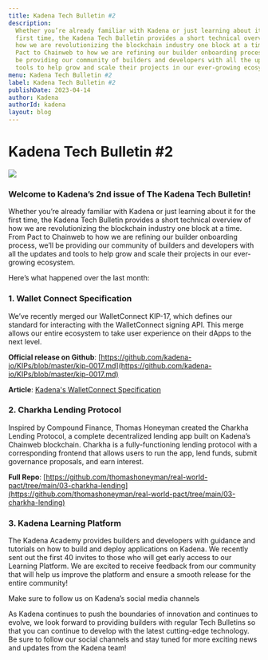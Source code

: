```yaml
---
title: Kadena Tech Bulletin #2
description:
  Whether you’re already familiar with Kadena or just learning about it for the
  first time, the Kadena Tech Bulletin provides a short technical overview of
  how we are revolutionizing the blockchain industry one block at a time. From
  Pact to Chainweb to how we are refining our builder onboarding process, we’ll
  be providing our community of builders and developers with all the updates and
  tools to help grow and scale their projects in our ever-growing ecosystem.
menu: Kadena Tech Bulletin #2
label: Kadena Tech Bulletin #2
publishDate: 2023-04-14
author: Kadena
authorId: kadena
layout: blog
---
```


# Kadena Tech Bulletin #2

![](/assets/blog/1_YPQLz17cpWq-z2DKCwGR3g.webp)

### Welcome to Kadena’s 2nd issue of The Kadena Tech Bulletin!

Whether you’re already familiar with Kadena or just learning about it for the
first time, the Kadena Tech Bulletin provides a short technical overview of how
we are revolutionizing the blockchain industry one block at a time. From Pact to
Chainweb to how we are refining our builder onboarding process, we’ll be
providing our community of builders and developers with all the updates and
tools to help grow and scale their projects in our ever-growing ecosystem.

Here’s what happened over the last month:

### 1. Wallet Connect Specification

We’ve recently merged our WalletConnect KIP-17, which defines our standard for
interacting with the WalletConnect signing API. This merge allows our entire
ecosystem to take user experience on their dApps to the next level.

**Official release on Github**:
[https://github.com/kadena-io/KIPs/blob/master/kip-0017.md](https://github.com/kadena-io/KIPs/blob/master/kip-0017.md)

**Article**:
[Kadena's WalletConnect Specification](./kadenas-walletconnect-specification-2023-03-28)

### 2. Charkha Lending Protocol

Inspired by Compound Finance, Thomas Honeyman created the Charkha Lending
Protocol, a complete decentralized lending app built on Kadena’s Chainweb
blockchain. Charkha is a fully-functioning lending protocol with a corresponding
frontend that allows users to run the app, lend funds, submit governance
proposals, and earn interest.

**Full Repo**:
[https://github.com/thomashoneyman/real-world-pact/tree/main/03-charkha-lending](https://github.com/thomashoneyman/real-world-pact/tree/main/03-charkha-lending)

### 3. Kadena Learning Platform

The Kadena Academy provides builders and developers with guidance and tutorials
on how to build and deploy applications on Kadena. We recently sent out the
first 40 invites to those who will get early access to our Learning Platform. We
are excited to receive feedback from our community that will help us improve the
platform and ensure a smooth release for the entire community!

Make sure to follow us on Kadena’s social media channels

As Kadena continues to push the boundaries of innovation and continues to
evolve, we look forward to providing builders with regular Tech Bulletins so
that you can continue to develop with the latest cutting-edge technology. Be
sure to follow our social channels and stay tuned for more exciting news and
updates from the Kadena team!
